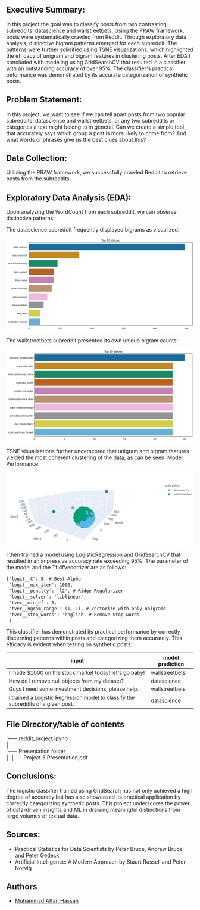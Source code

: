 ## Executive Summary:

In this project the goal was to classify posts from two contrasting subreddits: datascience and wallstreetbets. Using the PRAW framework, posts were systematically crawled from Reddit. Through exploratory data analysis, distinctive bigram patterns emerged for each subreddit. The patterns were further solidified using TSNE visualizations, which highlighted the efficacy of unigram and bigram features in clustering posts. After EDA I concluded with modeling using GridSearchCV that resulted in a classifier with an outstanding accuracy of over 95%. The classifier's practical peformance was demonstrated by its accurate categorization of synthetic posts.

## Problem Statement:
In this project, we want to see if we can tell apart posts from two popular subreddits: datascience and wallstreetbets, or any two subreddits or categories a text might belong to in general. Can we create a simple tool that accurately says which group a post is more likely to come from? And what words or phrases give us the best clues about this?

## Data Collection:
Utilizing the PRAW framework, we successfully crawled Reddit to retrieve posts from the subreddits.

## Exploratory Data Analysis (EDA):
Upon analyzing the WordCount from each subreddit, we can observe distinctive patterns:

The datascience subreddit frequently displayed bigrams as visualized:

![Alt text](pictures/Top10bigrams.png)

The wallstreetbets subreddit presented its own unique bigram counts:

![Alt text](pictures/top10bigramsesb.png)

TSNE visualizations further underscored that unigram and bigram features yielded the most coherent clustering of the data, as can be seen:
Model Performance:

![Alt text](<pictures/unigramandbigram_colourblind friendly.png>)

I then trained a model using LogisticRegression and GridSearchCV that resulted in an impressive accuracy rate exceeding 95%. The parameter of the model and the TfIdfVecotrizer are as follows:

```
{'logit__C': 5, # Best Alpha
 'logit__max_iter': 1000,
 'logit__penalty': 'l2', # Ridge Regularizer 
 'logit__solver': 'liblinear',
 'tvec__min_df': 1,
 'tvec__ngram_range': (1, 1), # Vectorize with only unigrams
 'tvec__stop_words': 'english' # Remove Stop words
 } 
 ```

This classifier has demonstrated its practical performance by correctly discerning patterns within posts and categorizing them accurately. This efficacy is evident when testing on synthetic posts:

| input                                                      | model prediction |
|------------------------------------------------------------|------------------|
| I made $1000 on the stock market today! let's go baby!             | wallstreetbets   |
| How do I remove null objects from my dataset?              | datascience      |
| Guys I need some investment decisions, please help.              | wallstreetbets   |
| I trained a Logistic Regression model to classify the subreddits of a given post.             | datascience      |

## File Directory/table of contents


├── reddit_project.ipynb      
│   
├── Presentation folder  
│   ├── Project 3 Presentation.pdf  



## Conclusions:

The logistic classifier trained using GridSearch has not only achieved a high degree of accuracy but has also showcased its practical application by correctly categorizing synthetic posts. This project underscores the power of data-driven insights and ML in drawing meaningful distinctions from large volumes of textual data. 


## Sources:

- Practical Statistics for Data Scientists by Peter Bruce, Andrew Bruce, and Peter Gedeck
- Artificial Intelligence: A Modern Approach by Staurt Russell and Peter Norvig

## Authors
- [Muhammad Affan Hassan](hassan.affan@gmail.com)
